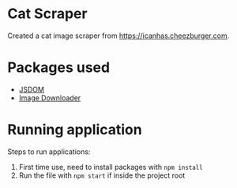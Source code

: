 # Cat Scraper

Created a cat image scraper from https://icanhas.cheezburger.com.

# Packages used

- [JSDOM](https://github.com/jsdom/jsdom)
- [Image Downloader](https://gitlab.com/demsking/image-downloader)

# Running application

Steps to run applications:

1. First time use, need to install packages with `npm install`
2. Run the file with `npm start` if inside the project root
